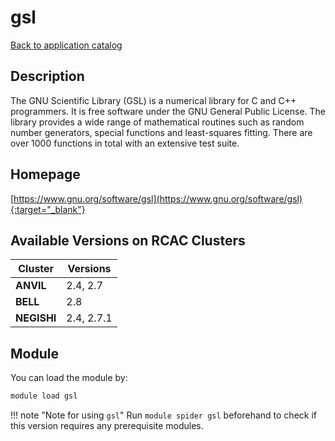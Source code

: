 # gsl

[Back to application catalog](../app_catalog.md)

## Description

The GNU Scientific Library (GSL) is a numerical library for C and C++ programmers. It is free software under the GNU General Public License. The library provides a wide range of mathematical routines such as random number generators, special functions and least-squares fitting. There are over 1000 functions in total with an extensive test suite.

## Homepage

[https://www.gnu.org/software/gsl](https://www.gnu.org/software/gsl){:target="_blank"}

## Available Versions on RCAC Clusters

|Cluster|Versions|
|---|---|
**ANVIL**|2.4, 2.7
**BELL**|2.8
**NEGISHI**|2.4, 2.7.1

## Module

You can load the module by:

```bash
module load gsl
```

!!! note "Note for using `gsl`"
    Run `module spider gsl` beforehand to check if this version requires any prerequisite modules.
